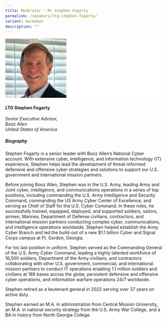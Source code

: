 ```yaml
---
title: Moderator – Mr Stephen Fogarty
permalink: /speakers/ltg-stephen-fogarty/
variant: markdown
description: ""
---
```

![](/images/2025%20speakers/Stephen_Fogarty.png)
#### **LTG Stephen Fogarty**

*Senior Executive Advisor,<br>Booz Allen<br>United States of America*

##### **Biography**
Stephen Fogarty is a senior leader with Booz Allen’s National Cyber account. With extensive cyber, intelligence, and information technology (IT) experience, Stephen helps lead the development of threat-informed defensive and offensive cyber strategies and solutions to support our U.S. government and international mission partners.

Before joining Booz Allen, Stephen was in the U.S. Army, leading Army and Joint cyber, intelligence, and communications operations in a series of top positions, including commanding the U.S. Army Intelligence and Security Command, commanding the US Army Cyber Center of Excellence, and serving as Chief of Staff for the U.S. Cyber Command. In these roles, he successfully trained, equipped, deployed, and supported soldiers, sailors, airmen, Marines, Department of Defense civilians, contractors, and international mission partners conducting complex cyber, communications, and intelligence operations worldwide. Stephen helped establish the Army Cyber Branch and led the build-out of a new $1.1 billion Cyber and Signal Corps campus at Ft. Gordon, Georgia.

For his last position in uniform, Stephen served as the Commanding General of the U.S. Army Cyber Command, leading a highly talented workforce of 16,500 soldiers, Department of the Army civilians, and contractors collaborating with other U.S. government, commercial, and international mission partners to conduct IT operations enabling 1.1 million soldiers and civilians at 188 bases across the globe, persistent defensive and offensive cyber operations, and information warfare operations 24/7 worldwide.

Stephen retired as a lieutenant general in 2022 serving over 37 years on active duty.

Stephen earned an M.A. in administration from Central Mission University, an M.A. in national security strategy from the U.S. Army War College, and a BA in history from North Georgia College.